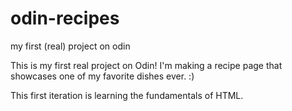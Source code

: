 # odin-recipes
my first (real) project on odin

This is my first real project on Odin! I'm making a recipe page that showcases one of my favorite dishes ever. :)

This first iteration is learning the fundamentals of HTML.